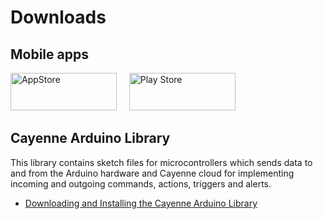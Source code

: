 #  Downloads

<p id="mobile-apps" class="anchor-link"></p>


## Mobile apps

[<img src="http://www.mydevices.com/cayenne/uploads/appstore_badge.svg" alt="AppStore" width="170" height="60"/>](https://itunes.apple.com/us/app/cayenne-connect-create-control/id1057997711?ls=1&mt=8&utm_medium=referral&utm_source=cayenne-mydevices) &nbsp; &nbsp; [<img src="http://www.mydevices.com/cayenne/uploads/google_playstore_badge.svg" alt="Play Store" width="170" height="60"/>](https://play.google.com/store/apps/details?id=com.mydevices.cayenne&hl=en&utm_medium=referral&utm_source=cayenne-mydevices) 

<p id="cayenne-arduino-library" class="anchor-link"></p>


## Cayenne Arduino Library

This library contains sketch files for microcontrollers which sends data to and from the Arduino hardware and Cayenne cloud for implementing incoming and outgoing commands, actions, triggers and alerts.

* [Downloading and Installing the Cayenne Arduino Library](#getting-started-arduino-arduino-setup-using-cayenne-arduino-library)
